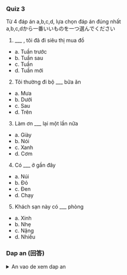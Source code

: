 ### Quiz 3
Từ 4 đáp án a,b,c,d, lựa chọn đáp án đúng nhất  
a,b,c,dから一番いいものを一つ選んでください

1. ___ , tôi đã đi siêu thị mua đồ
- a. Tuần trước
- b. Tuần sau
- c. Tuần 
- d. Tuần mới

2. Tôi thường đi bộ ___ bữa ăn
- a. Mưa
- b. Dưới
- c. Sau
- d. Trên

3. Làm ơn ___ lại một lần nữa
- a. Giày
- b. Nói
- c. Xanh 
- d. Cơm

4. Có ___ ở gần đây
- a. Núi
- b. Đỏ
- c. Đen
- d. Chạy

5. Khách sạn này có ___ phòng
- a. Xinh
- b. Nhẹ
- c. Nặng
- d. Nhiều

### Dap an (回答)

<details>
	<summary>An vao de xem dap an</summary>

- 1 : a
- 2 : c
- 3 : b
- 4 : a
- 5 : d

```python
1. ___ , tôi(私) đã(過去形) đi(行く) siêu thị (スーパー) mua(買う) đồ(もの・買い物)
先週スーパーに買い物に行きました。
- a. Tuần trước (先週)
- b. Tuần sau (来週)
- c. Tuần  (週)
- d. Tuần mới (新しい週)

2. Tôi thường (よく) đi (行く) bộ (歩く・散歩) ___ bữa ăn (ご飯)
ご飯の後、散歩します。
- a. Mưa  (雨)
- b. Dưới  (下)
- c. Sau  (後ろ)
- d. Trên  (上)

3. Làm ơn  (ください)___ lại (繰り返し) một lần nữa (もう一度)
もう一度言ってください
- a. Giày (靴)
- b. Nói (言う)
- c. Xanh (青い))
- d. Cơm (ご飯)

4. Có  (ある)___ ở (に) gần đây (近く)
近くに山がある
- a. Núi (山)
- b. Đỏ (赤い)
- c. Đen (黒い)
- d. Chạy (走る)

5. Khách sạn (ホテル) này (この、これ) có (ある) ___ phòng (部屋)
このホテルは部屋が多いです
- a. Xinh (美しい)
- b. Nhẹ (軽い)
- c. Nặng (重い))
- d. Nhiều (多い)
```

</details>

